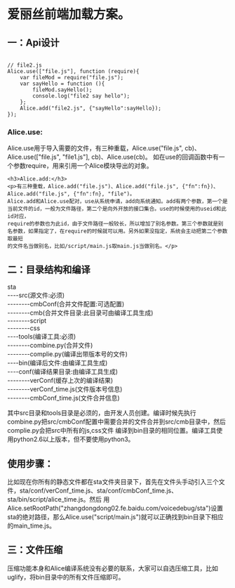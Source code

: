 <h1>爱丽丝前端加载方案。</h1>

<h2>一：Api设计</h2>
<div>
<pre><code>
// file2.js
Alice.use(["file.js"], function (require){
    var fileMod = require("file.js");
    var sayHello = function (){
        fileMod.sayHello();
        console.log("file2 say hello");
    };
    Alice.add("file2.js", {"sayHello":sayHello});
});
</code></pre>
    <h3>Alice.use:</h3>
    <p>Alice.use用于导入需要的文件，有三种重载，Alice.use("file.js", cb)、Alice.use(["file.js", "file1.js"], cb)、Alice.use(cb)。
    如在use的回调函数中有一个参数require，用来引用一个Alice模块导出的对象。</p>

    <h3>Alice.add:</h3>
    <p>有三种重载，Alice.add("file.js")、Alice.add("file.js", {"fn":fn})、Alice.add("file.js", {"fn":fn}, "file")。
    Alice.add和Alice.use配对，use从系统申请，add向系统通知。add有两个参数，第一个是当前文件的id，一般为文件路径，第二个是向外开放的接口集合。use的时候使用的useid和此id对应，
    require的参数也为此id，由于文件路径一般较长，所以增加了别名参数。第三个参数就是别名参数，如果指定了，在require的时候就可以用。另外如果没指定，系统会主动把第二个参数取最短
    的文件名当做别名，比如/script/main.js取main.js当做别名。</p>
</div>

<h2>二：目录结构和编译</h2>
sta<br/>
----src(源文件:必须)<br/>
--------cmbConf(合并文件配置:可选配置)<br/>
--------cmb(合并文件目录:此目录可由编译工具生成)<br/>
--------script<br/>
--------css<br/>
----tools(编译工具:必须)<br/>
--------combine.py(合并文件)<br/>
--------complie.py(编译出带版本号的文件)<br/>
----bin(编译后文件:由编译工具生成)<br/>
----conf(编译结果目录:由编译工具生成)<br/>
--------verConf(缓存上次的编译结果)<br/>
--------verConf_time.js(文件版本号信息)<br/>
--------cmbConf_time.js(文件合并信息)<br/>

<p>其中src目录和tools目录是必须的，由开发人员创建。编译时候先执行combine.py把src/cmbConf配置中需要合并的文件合并到src/cmb目录中，然后complie.py会把src中所有的js,css文件
编译到bin目录的相同位置。编译工具使用python2.6以上版本，但不要使用python3。</p>

<h2>使用步骤：</h2>
<p>比如现在你所有的静态文件都在sta文件夹目录下，首先在文件头手动引入三个文件，sta/conf/verConf_time.js、sta/conf/cmbConf_time.js、sta/bin/script/alice_time.js。然后
用Alice.setRootPath("zhangdongdong02.fe.baidu.com/voicedebug/sta")设置sta的绝对路径，那么Alice.use("script/main.js")就可以正确找到bin目录下相应的main_time.js。</p>

<h2>三：文件压缩</h2>
<p>压缩功能本身和Alice编译系统没有必要的联系，大家可以自选压缩工具，比如uglify，将bin目录中的所有文件压缩即可。</p>


